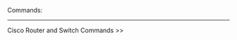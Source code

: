 Commands:


****************************************************************************************************
Cisco Router and Switch Commands >>

